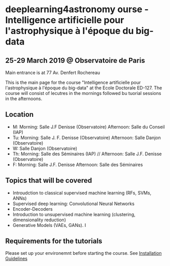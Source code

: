 # deeplearning4astronomy ourse -  Intelligence artificielle pour l'astrophysique à l'époque du big-data 

## 25-29 March 2019 @ Observatoire de Paris
Main entrance is at 77 Av. Denfert Rochereau 

This is the main page for the course "Intelligence artificielle pour l'astrophysique à l'époque du big-data" at the Ecole Doctorale ED-127. The course will consist of lecutres in the mornings followed bu tuorial sessions in the afternoons.

## Location
- M: Morning: Salle J.F Denisse (Observatoire)
     Afternoon: Salle du Conseil (IAP) 
- Tu: Morning: Salle J. F. Denisse (Observatoire)
      Afternoon: Salle Danjon (Observatoire)
- W: Salle Danjon (Observatoire)
- Th: Morning: Salle des Séminaires (IAP) //
      Afternoon: Salle J.F. Denisse (Observatoire) 
- F: Morning: Salle J.F. Denisse 
     Afternoon: Salle des Séminaires 

## Topics that will be covered
- Introudction to classical supervised machine learning (RFs, SVMs, ANNs)
- Supervised deep learning: Convolutional Neural Networks
- Encoder-Decoders
- Introduction to unsupervised machine learning (clustering, dimensionality reduction)
- Generative Models (VAEs, GANs). I

## Requirements for the tutorials
   Please set up your environemnt before starting the course.
   See [Installation Guidelines](https://github.com/aboucaud/deeplearning4astro_labs_2019)   
   

